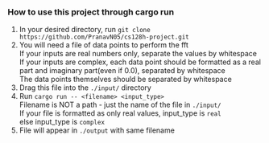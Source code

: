 ### How to use this project through cargo run
1. In your desired directory, run `git clone https://github.com/PranavN05/cs128h-project.git`
2. You will need a file of data points to perform the fft  
  If your inputs are real numbers only, separate the values by whitespace  
  If your inputs are complex, each data point should be formatted as a real part and imaginary part(even if 0.0), separated by whitespace  
  The data points themselves should be separated by whitespace  
4. Drag this file into the `./input/` directory
5. Run `cargo run -- <filename> <input_type>`  
    Filename is NOT a path - just the name of the file in `./input/`  
    If your file is formatted as only real values, input_type is `real`  
    else input_type is `complex`
6. File will appear in `./output` with same filename
